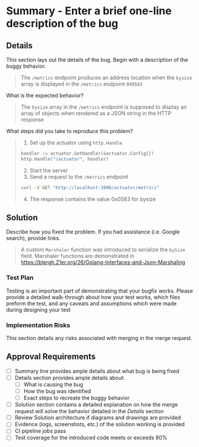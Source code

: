 # Summary - Enter a brief one-line description of the bug

## Details

This section lays out the details of the bug. Begin with a description
of the buggy behavior.

> The `/metrics` endpoint produces an address location when
> the `bysize` array is displayed in the `/metrics` endpoint `0X0583`

What is the expected behavior?

> The `bysize` array in the `/metrics` endpoint is supposed to display an array
> of objects when rendered as a JSON string in the HTTP response

What steps did you take to reproduce this problem?

> 1. Set up the actuator using `http.Handle`
>
> ```go
> handler := actuator.GetHandler(&actuator.Config{})
> http.Handle("/actuator", handler)
> ```
>
> 2. Start the server
> 3. Send a request to the `/metrics` endpoint
>
> ```bash
> curl -X GET "http://localhost:3000/actuator/metrics"
> ```
>
> 4. The response contains the value 0x0583 for bysize

## Solution

Describe how you fixed the problem.
If you had assistance (i.e. Google search), provide links.

> A custom `Marshaler` function was introduced to serialize the
> `bySize` field. Marshaler functions are demonstrated in
> https://blergh.21er.org/26/Golang-Interfaces-and-Json-Marshaling

### Test Plan

Testing is an important part of demonstrating that your
bugfix works. Please provide a detailed walk-through about
how your test works, which files preform the test, and any
caveats and assumptions which were made during designing your test

### Implementation Risks

This section details any risks associated with merging in the
merge request.

## Approval Requirements

- [ ] Summary line provides ample details about what bug is being fixed
- [ ] Details section provides ample details about:
  - [ ] What is causing the bug
  - [ ] How the bug was identified
  - [ ] Exact steps to recreate the buggy behavior
- [ ] Solution section contains a detailed explanation on how the
      merge request will solve the behavior detailed in the
      _Details_ section
- [ ] Review Solution architecture if diagrams and drawings are
      provided
- [ ] Evidence (logs, screenshots, etc.) of the solution working
      is provided
- [ ] CI pipeline jobs pass
- [ ] Test coverage for the introduced code meets or exceeds 80%
